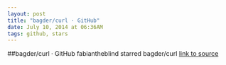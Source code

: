 ```yaml
---
layout: post
title: "bagder/curl · GitHub"
date: July 10, 2014 at 06:36AM
tags: github, stars
---
```

##bagder/curl · GitHub
fabiantheblind starred bagder/curl
[link to source](http://ift.tt/1gAtmjD) 
